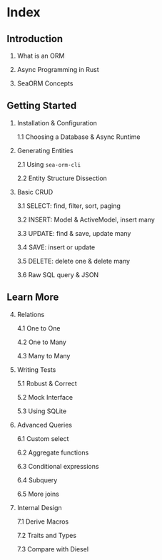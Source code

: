 # Index

## Introduction

1. What is an ORM

2. Async Programming in Rust

3. SeaORM Concepts

## Getting Started

1. Installation & Configuration

	1.1 Choosing a Database & Async Runtime

2. Generating Entities

	2.1 Using `sea-orm-cli`

	2.2 Entity Structure Dissection

3. Basic CRUD

	3.1 SELECT: find, filter, sort, paging

	3.2 INSERT: Model & ActiveModel, insert many

	3.3 UPDATE: find & save, update many

	3.4 SAVE: insert or update

	3.5 DELETE: delete one & delete many

	3.6 Raw SQL query & JSON

## Learn More

4. Relations

	4.1 One to One

	4.2 One to Many

	4.3 Many to Many

5. Writing Tests

	5.1 Robust & Correct

	5.2 Mock Interface

	5.3 Using SQLite

6. Advanced Queries

	6.1 Custom select

	6.2 Aggregate functions

	6.3 Conditional expressions

	6.4 Subquery

	6.5 More joins

7. Internal Design

	7.1 Derive Macros

	7.2 Traits and Types

	7.3 Compare with Diesel